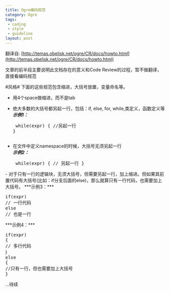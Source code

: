 ```yaml
---
title: Ogre编码规范
category: Ogre
tags:
 - coding
 - style
 - guideline
layout: post
---
```


翻译自: [http://temas.obelisk.net/ogre/CR/docs/howto.html](http://temas.obelisk.net/ogre/CR/docs/howto.html)

文章的前半段主要说明此文档存在的意义和Code Review的过程，暂不做翻译，直接看编码规范

#风格#
下面的这些规范包含缩进，大括号放置，变量命名等。  

- 用4个space做缩进，而不是tab

- 绝大多数的大括号都另起一行，包括：if, else, for, while,类定义，函数定义等  
***示例1：***<pre>
while(expr)
{
	//另起一行
}
</pre>

- 在文件中定义namespace的时候，大括号无须另起一行  
***示例2：***<pre>
while(expr)
{
// 另起一行
}
</pre>
- 对于只有一行的逻辑块，无须大括号，但需要另起一行，加上缩进。但如果其前置代码有大括号(比如：if分支后面的else)，那么就算只有一行代码，也需要加上大括号。    
***示例3：***  <pre>
if(expr)
// 一行代码
else
// 也是一行
</pre>    
***示例4：***<pre>
if(expr)
{
// 多行代码
｝
else
{
//只有一行，但也需要加上大括号
}
</pre>


...待续
